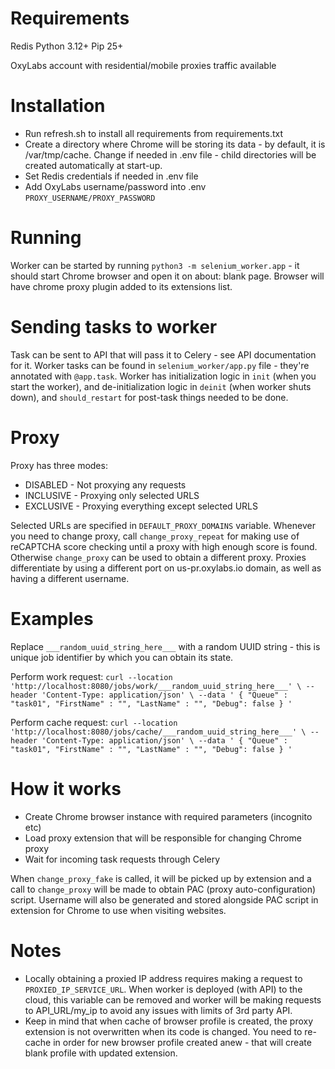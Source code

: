 # Requirements

Redis
Python 3.12+
Pip 25+

OxyLabs account with residential/mobile proxies traffic available

# Installation

- Run refresh.sh to install all requirements from requirements.txt
- Create a directory where Chrome will be storing its data - by default, it is /var/tmp/cache. Change if needed in .env
  file - child directories will be created automatically at start-up.
- Set Redis credentials if needed in .env file
- Add OxyLabs username/password into .env `PROXY_USERNAME/PROXY_PASSWORD`

# Running

Worker can be started by running `python3 -m selenium_worker.app` - it should start Chrome browser and open it on about:
blank page.
Browser will have chrome proxy plugin added to its extensions list.

# Sending tasks to worker

Task can be sent to API that will pass it to Celery - see API documentation for it.
Worker tasks can be found in `selenium_worker/app.py` file - they're annotated with `@app.task`.
Worker has initialization logic in `init` (when you start the worker), and de-initialization logic in `deinit` (when
worker shuts down), and `should_restart` for post-task things needed to be done.

# Proxy

Proxy has three modes:

- DISABLED - Not proxying any requests
- INCLUSIVE - Proxying only selected URLS
- EXCLUSIVE - Proxying everything except selected URLS

Selected URLs are specified in `DEFAULT_PROXY_DOMAINS` variable. Whenever you need to change proxy, call
`change_proxy_repeat` for making use of reCAPTCHA score checking until a proxy with high enough score is found.
Otherwise `change_proxy` can be used to obtain a different proxy. Proxies differentiate by using a different port on
us-pr.oxylabs.io domain, as well as having a different username.

# Examples

Replace `___random_uuid_string_here___` with a random UUID string - this is unique job identifier by which you can
obtain its state.

Perform work request: `curl --location 'http://localhost:8080/jobs/work/___random_uuid_string_here___' \
--header 'Content-Type: application/json' \
--data '
{
    "Queue" : "task01",
    "FirstName" : "",
    "LastName" : "",
    "Debug": false
}
'`

Perform cache request: `curl --location 'http://localhost:8080/jobs/cache/___random_uuid_string_here___' \
--header 'Content-Type: application/json' \
--data '
{
    "Queue" : "task01",
    "FirstName" : "",
    "LastName" : "",
    "Debug": false
}
'`

# How it works

- Create Chrome browser instance with required parameters (incognito etc)
- Load proxy extension that will be responsible for changing Chrome proxy
- Wait for incoming task requests through Celery

When `change_proxy_fake` is called, it will be picked up by extension and a call to `change_proxy` will be made to
obtain PAC (proxy auto-configuration) script. Username will also be generated and stored alongside PAC script in
extension for Chrome to use when visiting websites.

# Notes

- Locally obtaining a proxied IP address requires making a request to `PROXIED_IP_SERVICE_URL`. When worker is
  deployed (with API) to the cloud, this variable can be removed and worker will be making requests to API_URL/my_ip to
  avoid any issues with limits of 3rd party API.
- Keep in mind that when cache of browser profile is created, the proxy extension is not overwritten when its code is
  changed. You need to re-cache in order for new browser profile created anew - that will create blank profile with
  updated extension.